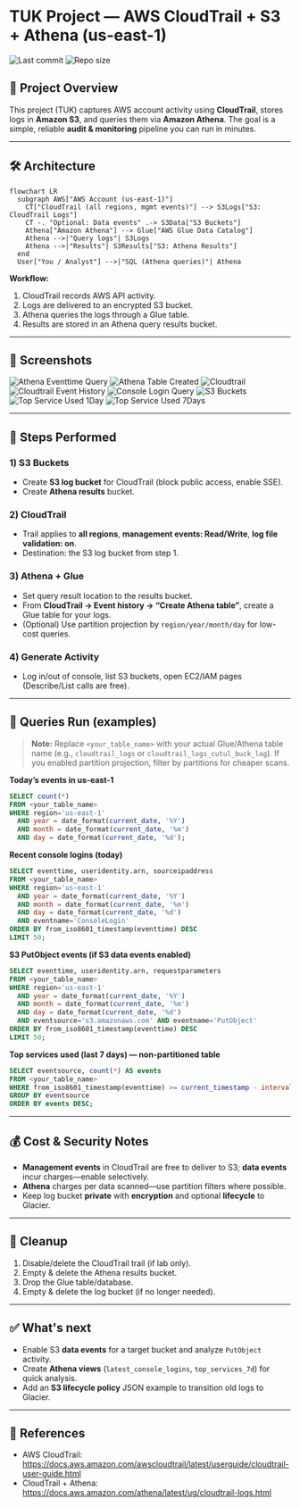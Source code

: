 # TUK Project — AWS CloudTrail + S3 + Athena (us-east-1)

![Last commit](https://img.shields.io/github/last-commit/kaldurjoy/TuK-cloudtrail-athena)
![Repo size](https://img.shields.io/github/repo-size/kaldurjoy/TuK-cloudtrail-athena)

## 📌 Project Overview
This project (TUK) captures AWS account activity using **CloudTrail**, stores logs in **Amazon S3**, and queries them via **Amazon Athena**. The goal is a simple, reliable **audit & monitoring** pipeline you can run in minutes.

---

## 🛠️ Architecture

```mermaid
flowchart LR
  subgraph AWS["AWS Account (us-east-1)"]
    CT["CloudTrail (all regions, mgmt events)"] --> S3Logs["S3: CloudTrail Logs"]
    CT -. "Optional: Data events" .-> S3Data["S3 Buckets"]
    Athena["Amazon Athena"] --> Glue["AWS Glue Data Catalog"]
    Athena -->|"Query logs"| S3Logs
    Athena -->|"Results"| S3Results["S3: Athena Results"]
  end
  User["You / Analyst"] -->|"SQL (Athena queries)"| Athena

```

**Workflow:**
1. CloudTrail records AWS API activity.
2. Logs are delivered to an encrypted S3 bucket.
3. Athena queries the logs through a Glue table.
4. Results are stored in an Athena query results bucket.

---

## 📸 Screenshots
![Athena Eventtime Query](screenshots/athena-eventtime-query.jpg)
![Athena Table Created](screenshots/athena-table-created.jpg)
![Cloudtrail](screenshots/cloudtrail.jpg)
![Cloudtrail Event History](screenshots/cloudtrail-event-history.jpg)
![Console Login Query](screenshots/console-login-query.jpg)
![S3 Buckets](screenshots/s3-buckets.jpg)
![Top Service Used 1Day](screenshots/top-service-used-1day.jpg)
![Top Service Used 7Days](screenshots/top-service-used-7days.jpg)


---

## 🚀 Steps Performed

### 1) S3 Buckets
- Create **S3 log bucket** for CloudTrail (block public access, enable SSE).
- Create **Athena results** bucket.

### 2) CloudTrail
- Trail applies to **all regions**, **management events: Read/Write**, **log file validation: on**.
- Destination: the S3 log bucket from step 1.

### 3) Athena + Glue
- Set query result location to the results bucket.
- From **CloudTrail → Event history → “Create Athena table”**, create a Glue table for your logs.
- (Optional) Use partition projection by `region/year/month/day` for low-cost queries.

### 4) Generate Activity
- Log in/out of console, list S3 buckets, open EC2/IAM pages (Describe/List calls are free).

---

## 🔎 Queries Run (examples)

> **Note:** Replace `<your_table_name>` with your actual Glue/Athena table name (e.g., `cloudtrail_logs` or `cloudtrail_logs_cutul_buck_log`). If you enabled partition projection, filter by partitions for cheaper scans.

**Today’s events in us-east-1**
```sql
SELECT count(*)
FROM <your_table_name>
WHERE region='us-east-1'
  AND year = date_format(current_date, '%Y')
  AND month = date_format(current_date, '%m')
  AND day = date_format(current_date, '%d');
```

**Recent console logins (today)**
```sql
SELECT eventtime, useridentity.arn, sourceipaddress
FROM <your_table_name>
WHERE region='us-east-1'
  AND year = date_format(current_date, '%Y')
  AND month = date_format(current_date, '%m')
  AND day = date_format(current_date, '%d')
  AND eventname='ConsoleLogin'
ORDER BY from_iso8601_timestamp(eventtime) DESC
LIMIT 50;
```

**S3 PutObject events (if S3 data events enabled)**
```sql
SELECT eventtime, useridentity.arn, requestparameters
FROM <your_table_name>
WHERE region='us-east-1'
  AND year = date_format(current_date, '%Y')
  AND month = date_format(current_date, '%m')
  AND day = date_format(current_date, '%d')
  AND eventsource='s3.amazonaws.com' AND eventname='PutObject'
ORDER BY from_iso8601_timestamp(eventtime) DESC
LIMIT 50;
```

**Top services used (last 7 days) — non-partitioned table**
```sql
SELECT eventsource, count(*) AS events
FROM <your_table_name>
WHERE from_iso8601_timestamp(eventtime) >= current_timestamp - interval '7' day
GROUP BY eventsource
ORDER BY events DESC;
```

---

## 💰 Cost & Security Notes
- **Management events** in CloudTrail are free to deliver to S3; **data events** incur charges—enable selectively.
- **Athena** charges per data scanned—use partition filters where possible.
- Keep log bucket **private** with **encryption** and optional **lifecycle** to Glacier.

---

## 🧹 Cleanup
1. Disable/delete the CloudTrail trail (if lab only).
2. Empty & delete the Athena results bucket.
3. Drop the Glue table/database.
4. Empty & delete the log bucket (if no longer needed).

---

## ✅ What's next
- Enable S3 **data events** for a target bucket and analyze `PutObject` activity.
- Create **Athena views** (`latest_console_logins`, `top_services_7d`) for quick analysis.
- Add an **S3 lifecycle policy** JSON example to transition old logs to Glacier.

---

## 🔗 References
- AWS CloudTrail: https://docs.aws.amazon.com/awscloudtrail/latest/userguide/cloudtrail-user-guide.html  
- CloudTrail + Athena: https://docs.aws.amazon.com/athena/latest/ug/cloudtrail-logs.html
